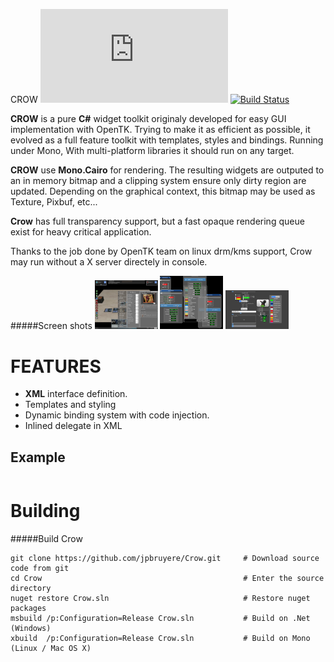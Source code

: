 CROW [![NuGet Version and Downloads](https://buildstats.info/nuget/Crow.dll)](https://www.nuget.org/packages/Crow.dll/)
[![Build Status](https://travis-ci.org/jpbruyere/Crow.svg?branch=master)](https://travis-ci.org/jpbruyere/Crow)

**CROW** is a pure **C#** widget toolkit originaly developed for easy GUI implementation with OpenTK.
Trying to make it as efficient as possible, it evolved as a full feature toolkit with templates, styles and  bindings.
Running under Mono, With multi-platform libraries it should run on any target.

**CROW** use **Mono.Cairo** for rendering. The resulting widgets are outputed to an in memory bitmap
and a clipping system ensure only dirty region are updated. Depending on the graphical context, this bitmap
may be used as Texture, Pixbuf, etc...

**Crow** has full transparency support, but a fast opaque rendering queue exist for heavy critical application.

Thanks to the job done by OpenTK team on linux drm/kms support, Crow may run without a X server directely in console.

#####Screen shots
<img src="/magic3d.png?raw=true" alt="Magic3d" width="20%" /> 
<img src="/screenshot1.png?raw=true" alt="Screen Shot" width="20%" /> 
<img src="/screenshot2.png?raw=true" alt="Screen Shot" width="20%" /> 

FEATURES
========

- **XML** interface definition.
- Templates and styling
- Dynamic binding system with code injection.
- Inlined delegate in XML

Example
-------

```
```
Building
========

#####Build Crow
```
git clone https://github.com/jpbruyere/Crow.git   	# Download source code from git
cd Crow	                                    		# Enter the source directory
nuget restore Crow.sln								# Restore nuget packages
msbuild /p:Configuration=Release Crow.sln			# Build on .Net (Windows)
xbuild  /p:Configuration=Release Crow.sln			# Build on Mono (Linux / Mac OS X)
```


